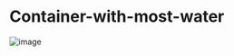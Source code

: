 # Container-with-most-water

![image](https://user-images.githubusercontent.com/71423299/127213812-20afb9b9-641e-432f-a35e-042ea1410e70.png)

